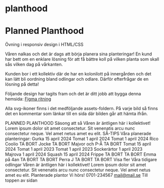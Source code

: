 
# planthood

# Planned Planthood
Övning i responsiv design i HTML/CSS

Våren nalkas och det är dags att börja planera sina planteringar!
En kund har bett om en enklare lösning för att få bättre koll på vilken planta som skall sås vilken dag på vårkanten.

Kunden bor i ett kollektiv där de har en kolonilott på innergården och det kan lätt bli oordning bland odlingar och odlare. Därför efterfrågar de en lösning på detta!

Följande design har tagits fram och det är ditt jobb att bygga denna hemsida: [Figma ritning](https://www.figma.com/file/Hbrk29Q2rVzXiXcFWdTXDA/planned-planthood?type=design&node-id=0%3A1&mode=design&t=YeEpGauWV2WBtUKl-1)

Alla svg-ikoner finns i det medföljande assets-foldern. På varje bild så finns det en kommentar som länkar till en sida där bilden går att hämta ifrån.





PLANNED PLANTHOOD
Säsong att så
Våren är äntligen här i kollektivet! 
Lorem ipsum dolor sit amet consectetur. Sit venenatis arcu nunc consectetur neque. Vel amet netus amet eu elit.
SÅ-TIPS
Våra planerade planteringar:
Gurka
15 april 2024
Tomat
1 april 2024
Tomat
1 april 2024
Rico Coolio
TA BORT
Jocke
TA BORT
Majvor och P-Å
TA BORT
Tomat
15 april 2024
Tomat
1 april 2023
Tomat
1 april 2023
Sockerärtor
1 april 2023
Majrova
1 april 2024
Squash
15 april 2024
Frippe
TA BORT
TA BORT
Emma på 4an
TA BORT
TA BORT
Perra J
TA BORT
TA BORT
Visa fler
Våra tidigare odlingar
Våren är äntligen här i kollektivet! 
Lorem ipsum dolor sit amet consectetur. Sit venenatis arcu nunc consectetur neque. Vel amet netus amet eu elit.
Planterade plantor
Vi hörs!
0701-234567
mail@mail.se
Till toppen av sidan